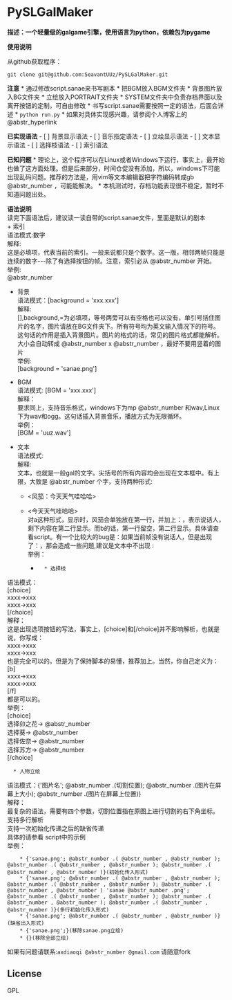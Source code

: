 # PySLGalMaker

**描述：一个轻量级的galgame引擎，使用语言为python，依赖包为pygame**

**使用说明**

从github获取程序：
    
    
    git clone git@github.com:SeavantUUz/PySLGalMaker.git
    

**注意** * 通过修改script.sanae来书写剧本 * 把BGM放入BGM文件夹 * 背景图片放入BG文件夹 * 立绘放入PORTRAIT文件夹 * SYSTEM文件夹中负责存档界面以及离开按钮的定制，可自由修改 * 书写script.sanae需要按照一定的语法，后面会详述 * `python run.py` * 如果对具体实现感兴趣，请参阅个人博客上的 @abstr_hyperlink 

**已实现语法** \- [ ] 背景显示语法 \- [ ] 音乐指定语法 \- [ ] 立绘显示语法 \- [ ] 文本显示语法 \- [ ] 选择枝语法 \- [ ] 索引语法

**已知问题** * 理论上，这个程序可以在Linux或者Windows下运行，事实上，最开始也做了这方面处理。但是后来部分，时间仓促没有添加，所以，windows下可能出现乱码问题。推荐的方法是，用vim等文本编辑器把字符编码转成gb @abstr_number ，可能能解决。 * 本机测试时，存档功能表现很不稳定，暂时不知道问题出处。

**语法说明**   
读完下面语法后，建议读一读自带的script.sanae文件，里面是默认的剧本   
\+ 索引   
语法模式:数字   
解释:   
这是必填项，代表当前的索引。一般来说都只是个数字。这一版，相邻两帧只能是连续的数字---除了有选择按钮的帧。注意，索引必从 @abstr_number 开始。   
举例:   
@abstr_number 

  * 背景   
语法模式：[background = 'xxx.xxx']   
解释:   
[],background,=为必填项，等号两旁可以有空格也可以没有，单引号括住图片的名字，图片请放在BG文件夹下。所有符号均为英文输入情况下的符号。这句话的作用是插入背景图片。图片的格式的话，常见的图片格式都能解析。大小会自动转成 @abstr_number x @abstr_number ，最好不要用竖着的图片   
举例:   
[background = 'sanae.png'] 

  * BGM   
语法模式: [BGM = 'xxx.xxx']   
解释：   
要求同上，支持音乐格式，windows下为mp @abstr_number 和wav,Linux下为wav和ogg。这句话插入背景音乐，播放方式为无限循环。   
举例：   
[BGM = 'uuz.wav'] 

  * 文本   
语法模式:    
解释:   
文本，也就是一般gal的文字。尖括号的所有内容均会出现在文本框中。有上限，大致是 @abstr_number 个字，支持两种形式: 

    * <风笳：今天天气哇哈哈>
    * <今天天气哇哈哈>   
对a这种形式，显示时，风笳会单独放在第一行，并加上：，表示说话人，剩下内容在第二行显示。而b的话，第一行留空，第二行显示。具体请查看script。有一个比较大的bug是：如果当前帧没有说话人，但是出现了：，那会造成一些问题,建议是文本中不出现 :   
举例：   

      *       * 选择枝   
语法模式：   
[choice]   
xxxx->xxx   
xxxx->xxx   
[/choice]   
解释：   
这是出现选项按钮的写法，事实上，[choice]和[/choice]并不影响解析，也就是说，你写成：   
xxxx->xxx   
xxxx->xxx   
也是完全可以的。但是为了保持脚本的易懂，推荐加上。当然，你自己定义为：   
[b]   
xxxx->xxx   
xxxx->xxx   
[/f]   
都是可以的。   
举例：   
[choice]   
选择卯之花-> @abstr_number   
选择葵-> @abstr_number   
选择佐奈-> @abstr_number   
选择苏方-> @abstr_number   
[/choice] 

      * 人物立绘   
语法模式：{'图片名'; @abstr_number .(切割位置); @abstr_number .(图片在屏幕上大小); @abstr_number .(图片在屏幕上位置)}   
解释：   
最复杂的语法，需要有四个参数，切割位置指在原图上进行切割的右下角坐标。   
支持多行解析   
支持一次初始化传递之后的缺省传递   
具体的请参看 script中的示例   
举例： 

        * {'sanae.png'; @abstr_number .( @abstr_number , @abstr_number ); @abstr_number .( @abstr_number , @abstr_number ); @abstr_number .( @abstr_number , @abstr_number )}(初始化传入形式)
        * {'sanae.png'; @abstr_number .( @abstr_number , @abstr_number ); @abstr_number .( @abstr_number , @abstr_number ); @abstr_number .( @abstr_number , @abstr_number ) 'sanae @abstr_number .png'; @abstr_number .( @abstr_number , @abstr_number ); @abstr_number .( @abstr_number , @abstr_number ); @abstr_number .( @abstr_number , @abstr_number )}(多行初始化传入形式)
        * {'sanae.png'; @abstr_number .( @abstr_number , @abstr_number )}(缺省出入形式)
        * {'sanae.png';}(移除sanae.png立绘)
        * {}(移除全部立绘)

如果有问题请联系:`axdiaoqi @abstr_number @gmail.com` 请随意fork

## License

GPL



